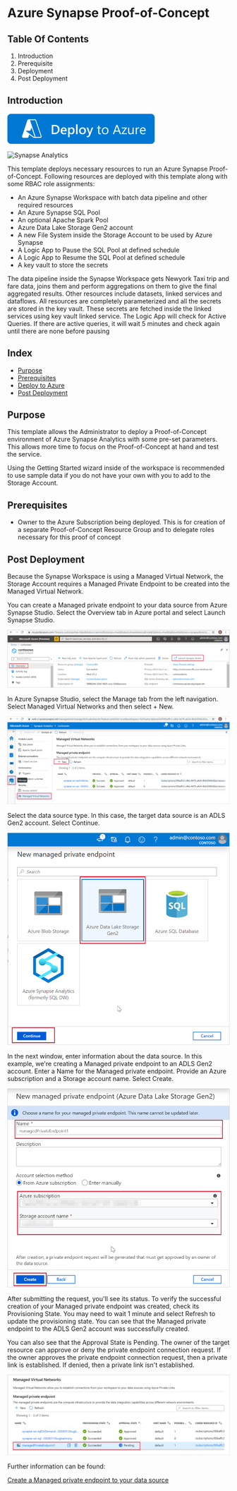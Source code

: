 # Azure Synapse Proof-of-Concept

## Table Of Contents

1. Introduction
2. Prerequisite
3. Deployment
4. Post Deployment

## Introduction

[![Deploy To Azure](https://raw.githubusercontent.com/Azure/azure-quickstart-templates/master/1-CONTRIBUTION-GUIDE/images/deploytoazure.svg?sanitize=true)](https://portal.azure.com/#create/Microsoft.Template/uri/https%3A%2F%2Fraw.githubusercontent.com%2Fosamaemumba%2F101-synapse-poc%2Fmain%2Fazuredeploy.json)

![Synapse Analytics](https://raw.githubusercontent.com/osamaemumba/101-synapse-poc/main/images/synapse1.png)

This template deploys necessary resources to run an Azure Synapse Proof-of-Concept. 
Following resources are deployed with this template along with some RBAC role assignments:

- An Azure Synapse Workspace with batch data pipeline and other required resources
- An Azure Synapse SQL Pool
- An optional Apache Spark Pool
- Azure Data Lake Storage Gen2 account
- A new File System inside the Storage Account to be used by Azure Synapse
- A Logic App to Pause the SQL Pool at defined schedule
- A Logic App to Resume the SQL Pool at defined schedule
- A key vault to store the secrets

The data pipeline inside the Synapse Workspace gets Newyork Taxi trip and fare data, joins them and perform aggregations on them to give the final aggregated results. Other resources include datasets, linked services and dataflows. All resources are completely parameterized and all the secrets are stored in the key vault. These secrets are fetched inside the linked services using key vault linked service. The Logic App will check for Active Queries. If there are active queries, it will wait 5 minutes and check again until there are none before pausing


## Index

- [Purpose](https://github.com/Azure/azure-quickstart-templates/tree/master/101-synapse-poc#purpose)
- [Prerequisites](https://github.com/Azure/azure-quickstart-templates/tree/master/101-synapse-poc#prerequisites)
- [Deploy to Azure](https://github.com/Azure/azure-quickstart-templates/tree/master/101-synapse-poc#deploy-to-azure)
- [Post Deployment](https://github.com/Azure/azure-quickstart-templates/tree/master/101-synapse-poc#post-deployment)

## Purpose

This template allows the Administrator to deploy a Proof-of-Concept environment of Azure Synapse Analytics with some pre-set parameters. This allows more time to focus on the Proof-of-Concept at hand and test the service.

Using the Getting Started wizard inside of the workspace is recommended to use sample data if you do not have your own with you to add to the Storage Account.

## Prerequisites

- Owner to the Azure Subscription being deployed. This is for creation of a separate Proof-of-Concept Resource Group and to delegate roles necessary for this proof of concept

## Post Deployment

Because the Synapse Workspace is using a Managed Virtual Network, the Storage Account requires a Managed Private Endpoint to be created into the Managed Virtual Network.

You can create a Managed private endpoint to your data source from Azure Synapse Studio. Select the Overview tab in Azure portal and select Launch Synapse Studio.

![Step 1](https://raw.githubusercontent.com/Azure/azure-quickstart-templates/master/101-synapse-poc/images/9.png)

In Azure Synapse Studio, select the Manage tab from the left navigation. Select Managed Virtual Networks and then select + New.

![Step 2](https://raw.githubusercontent.com/Azure/azure-quickstart-templates/master/101-synapse-poc/images/10.png)

Select the data source type. In this case, the target data source is an ADLS Gen2 account. Select Continue.

![Step 3](https://raw.githubusercontent.com/Azure/azure-quickstart-templates/master/101-synapse-poc/images/11.png)

In the next window, enter information about the data source. In this example, we're creating a Managed private endpoint to an ADLS Gen2 account. Enter a Name for the Managed private endpoint. Provide an Azure subscription and a Storage account name. Select Create.

![Step 4](https://raw.githubusercontent.com/Azure/azure-quickstart-templates/master/101-synapse-poc/images/12.png)

After submitting the request, you'll see its status. To verify the successful creation of your Managed private endpoint was created, check its Provisioning State. You may need to wait 1 minute and select Refresh to update the provisioning state. You can see that the Managed private endpoint to the ADLS Gen2 account was successfully created.

You can also see that the Approval State is Pending. The owner of the target resource can approve or deny the private endpoint connection request. If the owner approves the private endpoint connection request, then a private link is established. If denied, then a private link isn't established.

![Step 5](https://raw.githubusercontent.com/Azure/azure-quickstart-templates/master/101-synapse-poc/images/13.png)

Further information can be found:

[Create a Managed private endpoint to your data source](https://docs.microsoft.com/en-us/azure/synapse-analytics/security/how-to-create-managed-private-endpoints)
